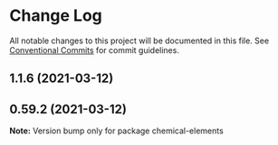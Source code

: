 # Change Log

All notable changes to this project will be documented in this file.
See [Conventional Commits](https://conventionalcommits.org) for commit guidelines.

## 1.1.6 (2021-03-12)



## 0.59.2 (2021-03-12)

**Note:** Version bump only for package chemical-elements
